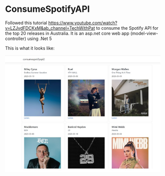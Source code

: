 # ConsumeSpotifyAPI

Followed this tutorial https://www.youtube.com/watch?v=LZJvdFDCKxM&ab_channel=TechWithPat to consume the Spotify API for the top 20 releases in Australia. 
It is an asp.net core web app (model-view-controller) using .Net 5

This is what it looks like:

![alt text](https://github.com/themishmash/ConsumeSpotifyAPI/blob/master/readmeFiles/spotifyapipic.jpg)
